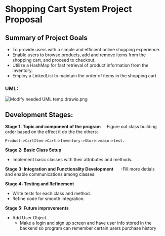 # Shopping Cart System Project Proposal

## Summary of Project Goals

- To provide users with a simple and efficient online shopping experience.
- Enable users to browse products, add and remove items from the shopping cart, and proceed to checkout.
- Utilize a HashMap for fast retrieval of product information from the inventory.
- Employ a LinkedList to maintain the order of items in the shopping cart.
  
  

### UML:

![Modify needed UML temp.drawio.png](K:\Repository_PC\Git_Repositories\OtherAuthor\Canxin_fillingMaster\past&temp_UML_stages\Modify%20needed%20UML%20temp.drawio.png)



## Development Stages:

**Stage 1: Topic and component of the program**
     Figure out class building order based on the effect it do the the others:

    Product->CartItem->Cart->Inventory->Store->main->test.

**Stage 2: Basic Class Setup**

- Implement basic classes with their attributes and methods.

**Stage 3: Integration and Functionality Development**
     -Fill more detials and enable communications among classes

**Stage 4: Testing and Refinement**

- Write tests for each class and method.
- Refine code for smooth integration.

**Stage 5: Future improvements**

- Add User Object.
  - Make a login and sign up screen and have user info stored in the backend so program can remember certain users purchase history
